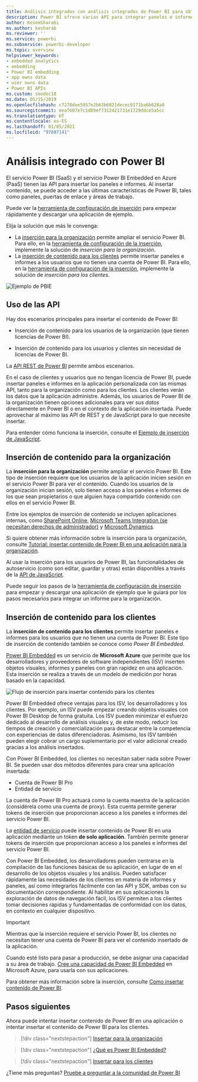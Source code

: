 ```yaml
---
title: Análisis integrados con análisis integrados de Power BI para obtener una mejor información de BI insertada
description: Power BI ofrece varias API para integrar paneles e informes de análisis integrados de Power BI en aplicaciones. Consiga mejores conclusiones insertadas de BI con los análisis insertados de Power BI.
author: KesemSharabi
ms.author: kesharab
ms.reviewer: ''
ms.service: powerbi
ms.subservice: powerbi-developer
ms.topic: overview
helpviewer_keywords:
- embedded analytics
- embedding
- Power BI embedding
- app owns data
- user owns data
- Power BI APIs
ms.custom: seodec18
ms.date: 05/15/2019
ms.openlocfilehash: c7278dee5957e2b63b6821decec0171ba6b628a0
ms.sourcegitcommit: eeaf607e7c1d89ef7312421731e1729ddce5a5cc
ms.translationtype: HT
ms.contentlocale: es-ES
ms.lasthandoff: 01/05/2021
ms.locfileid: "97887141"
---
```

# <a name="embedded-analytics-with-power-bi"></a>Análisis integrado con Power BI

El servicio Power BI (SaaS) y el servicio Power BI Embedded en Azure (PaaS) tienen las API para insertar los paneles e informes. Al insertar contenido, se puede acceder a las últimas características de Power BI, tales como paneles, puertas de enlace y áreas de trabajo.

Puede ver la [herramienta de configuración de inserción](https://aka.ms/embedsetup) para empezar rápidamente y descargar una aplicación de ejemplo.

Elija la solución que más le convenga:

* La [inserción para la organización](embedding.md#embedding-for-your-organization) permite ampliar el servicio Power BI. Para ello, en la [herramienta de configuración de la inserción](https://app.powerbi.com/embedsetup), implemente la solución de *inserción para la organización*.
* La [inserción de contenido para los clientes](embedding.md#embedding-for-your-customers) permite insertar paneles e informes a los usuarios que no tienen una cuenta de Power BI. Para ello, en la [herramienta de configuración de la inserción](https://app.powerbi.com/embedsetup), implemente la solución de *inserción para los clientes*.

![Ejemplo de PBIE](media/embedding/what-can-you-do-02.png)

## <a name="use-apis"></a>Uso de las API

Hay dos escenarios principales para insertar el contenido de Power BI:
- Inserción de contenido para los usuarios de la organización (que tienen licencias de Power BI). 
 
- Inserción de contenido para los usuarios y clientes sin necesidad de licencias de Power BI. 

La [API REST de Power BI](/rest/api/power-bi/) permite ambos escenarios.

En el caso de clientes y usuarios que no tengan licencia de Power BI, puede insertar paneles e informes en la aplicación personalizada con las mismas API, tanto para la organización como para los clientes. Los clientes verán los datos que la aplicación administre. Además, los usuarios de Power BI de la organización tienen opciones adicionales para ver *sus datos* directamente en Power BI o en el contexto de la aplicación insertada. Puede aprovechar al máximo las API de REST y de JavaScript para lo que necesite insertar.

Para entender cómo funciona la inserción, consulte el [Ejemplo de inserción de JavaScript](https://microsoft.github.io/PowerBI-JavaScript/demo/).

## <a name="embedding-for-your-organization"></a>Inserción de contenido para la organización

La **inserción para la organización** permite ampliar el servicio Power BI. Este tipo de inserción requiere que los usuarios de la aplicación inicien sesión en el servicio Power BI para ver el contenido. Cuando los usuarios de la organización inician sesión, solo tienen acceso a los paneles e informes de los que sean propietarios o que alguien haya compartido contenido con ellos en el servicio Power BI.

Entre los ejemplos de inserción de contenido se incluyen aplicaciones internas, como [SharePoint Online](https://powerbi.microsoft.com/blog/integrate-power-bi-reports-in-sharepoint-online/), [Microsoft Teams Integration (se necesitan derechos de administrador)](https://powerbi.microsoft.com/blog/power-bi-teams-up-with-microsoft-teams/) y [Microsoft Dynamics](/dynamics365/customer-engagement/basics/add-edit-power-bi-visualizations-dashboard).

Si quiere obtener más información sobre la inserción para la organización, consulte [Tutorial: insertar contenido de Power BI en una aplicación para la organización](embed-sample-for-your-organization.md).

Al usar la inserción para los usuarios de Power BI, las funcionalidades de autoservicio (como son editar, guardar y otras) están disponibles a través de la [API de JavaScript](https://github.com/Microsoft/PowerBI-JavaScript).

Puede seguir los pasos de la [herramienta de configuración de inserción](https://app.powerbi.com/embedsetup) para empezar y descargar una aplicación de ejemplo que le guiará por los pasos necesarios para integrar un informe para la organización.

## <a name="embedding-for-your-customers"></a>Inserción de contenido para los clientes

La **inserción de contenido para los clientes** permite insertar paneles e informes para los usuarios que no tienen una cuenta de Power BI. Este tipo de inserción de contenido también se conoce como *Power BI Embedded*.

[Power BI Embedded](azure-pbie-what-is-power-bi-embedded.md) es un servicio de **Microsoft Azure** que permite que los desarrolladores y proveedores de software independientes (ISV) inserten objetos visuales, informes y paneles con gran rapidez en una aplicación. Esta inserción se realiza a través de un modelo de medición por horas basado en la capacidad.

![Flujo de inserción para insertar contenido para los clientes](media/embedding/powerbi-embed-flow.png)

Power BI Embedded ofrece ventajas para los ISV, los desarrolladores y los clientes. Por ejemplo, un ISV puede empezar creando objetos visuales con Power BI Desktop de forma gratuita. Los ISV pueden minimizar el esfuerzo dedicado al desarrollo de análisis visuales y, de este modo, reducir los tiempos de creación y comercialización para destacar entre la competencia con experiencias de datos diferenciadoras. Asimismo, los ISV también pueden elegir cobrar un cargo suplementario por el valor adicional creado gracias a los análisis insertados.

Con Power BI Embedded, los clientes no necesitan saber nada sobre Power BI. Se pueden usar dos métodos diferentes para crear una aplicación insertada:
- Cuenta de Power BI Pro 
- Entidad de servicio 

La cuenta de Power BI Pro actuará como la cuenta maestra de la aplicación (considérela como una cuenta de proxy). Esta cuenta permite generar tokens de inserción que proporcionan acceso a los paneles e informes del servicio Power BI.

La [entidad de servicio](embed-service-principal.md) puede insertar contenido de Power BI en una aplicación mediante un token **de solo aplicación**. También permite generar tokens de inserción que proporcionan acceso a los paneles e informes del servicio Power BI.

Con Power BI Embedded, los desarrolladores pueden centrarse en la compilación de las funciones básicas de su aplicación, en lugar de en el desarrollo de los objetos visuales y los análisis. Pueden satisfacer rápidamente las necesidades de los clientes en materia de informes y paneles, así como integrarlos fácilmente con las API y SDK, ambas con su documentación correspondiente. Al habilitar en sus aplicaciones la exploración de datos de navegación fácil, los ISV permiten a los clientes tomar decisiones rápidas y fundamentadas de conformidad con los datos, en contexto en cualquier dispositivo.

> [!IMPORTANT]
> Mientras que la inserción requiere el servicio Power BI, los clientes no necesitan tener una cuenta de Power BI para ver el contenido insertado de la aplicación.

Cuando esté listo para pasar a producción, se debe asignar una capacidad a su área de trabajo. [Cree una capacidad de Power BI Embedded](azure-pbie-create-capacity.md) en Microsoft Azure, para usarla con sus aplicaciones.

Para obtener más información sobre la inserción, consulte [Como insertar contenido de Power BI](embed-sample-for-customers.md).

## <a name="next-steps"></a>Pasos siguientes

Ahora puede intentar insertar contenido de Power BI en una aplicación o intentar insertar el contenido de Power BI para los clientes.

> [!div class="nextstepaction"]
> [Insertar para la organización](embed-sample-for-your-organization.md)

> [!div class="nextstepaction"]
> [¿Qué es Power BI Embedded?](azure-pbie-what-is-power-bi-embedded.md)

> [!div class="nextstepaction"]
>[Insertar para los clientes](embed-sample-for-customers.md)

¿Tiene más preguntas? [Pruebe a preguntar a la comunidad de Power BI](https://community.powerbi.com/)